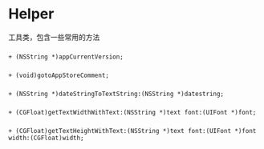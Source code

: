 # Helper
工具类，包含一些常用的方法

###
    + (NSString *)appCurrentVersion;

###
	+ (void)gotoAppStoreComment;

###
	+ (NSString *)dateStringToTextString:(NSString *)datestring;

###
	+ (CGFloat)getTextWidthWithText:(NSString *)text font:(UIFont *)font;

###
	+ (CGFloat)getTextHeightWithText:(NSString *)text font:(UIFont *)font width:(CGFloat)width;

